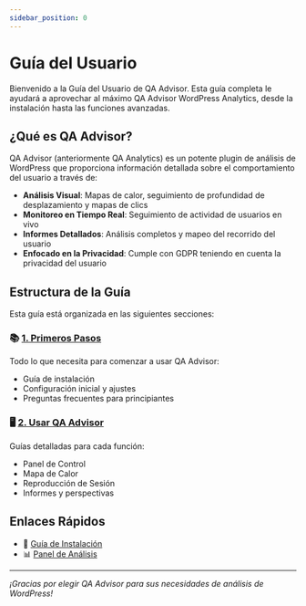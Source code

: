 ```yaml
---
sidebar_position: 0
---
```


# Guía del Usuario

Bienvenido a la Guía del Usuario de QA Advisor. Esta guía completa le ayudará a aprovechar al máximo QA Advisor WordPress Analytics, desde la instalación hasta las funciones avanzadas.

## ¿Qué es QA Advisor?

QA Advisor (anteriormente QA Analytics) es un potente plugin de análisis de WordPress que proporciona información detallada sobre el comportamiento del usuario a través de:

- **Análisis Visual**: Mapas de calor, seguimiento de profundidad de desplazamiento y mapas de clics
- **Monitoreo en Tiempo Real**: Seguimiento de actividad de usuarios en vivo
- **Informes Detallados**: Análisis completos y mapeo del recorrido del usuario
- **Enfocado en la Privacidad**: Cumple con GDPR teniendo en cuenta la privacidad del usuario

## Estructura de la Guía

Esta guía está organizada en las siguientes secciones:

### 📚 [1. Primeros Pasos](/docs/user-manual/getting-started)
Todo lo que necesita para comenzar a usar QA Advisor:
- Guía de instalación
- Configuración inicial y ajustes
- Preguntas frecuentes para principiantes

### 🖥️ [2. Usar QA Advisor](/docs/user-manual/screens-and-operations)
Guías detalladas para cada función:
- Panel de Control
- Mapa de Calor
- Reproducción de Sesión
- Informes y perspectivas

## Enlaces Rápidos

- 🚀 [Guía de Instalación](/docs/user-manual/getting-started/installation)
- 📊 [Panel de Análisis](/docs/user-manual/screens-and-operations/dashboard)


---

*¡Gracias por elegir QA Advisor para sus necesidades de análisis de WordPress!*
